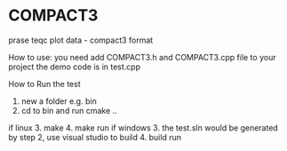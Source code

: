 # COMPACT3
prase teqc plot data - compact3 format

How to use:
you need add COMPACT3.h and COMPACT3.cpp file to your project
the demo code is in test.cpp

How to Run the test
1. new a folder e.g. bin
2. cd to bin and run cmake ..

if linux
    3. make
    4. make run
if windows
    3. the test.sln would be generated by step 2, use visual studio to build
    4. build run
